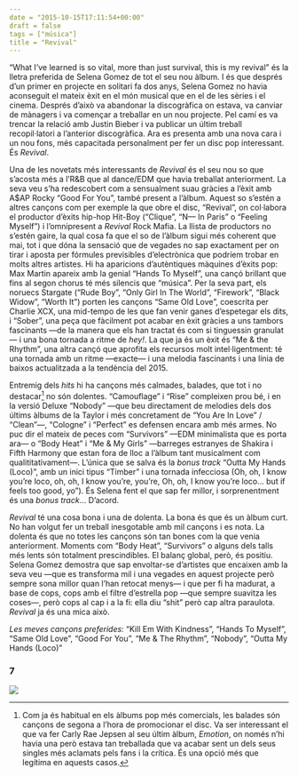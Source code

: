 ```yaml
---
date = "2015-10-15T17:11:54+00:00"
draft = false
tags = ["música"]
title = "Revival"
---
```

“What I’ve learned is so vital, more than just survival, this is my revival” és la lletra preferida de Selena Gomez de tot el seu nou àlbum. I és que després d’un primer en projecte en solitari fa dos anys, Selena Gomez no havia aconseguit el mateix èxit en el món musical que en el de les sèries i el cinema. Després d’això va abandonar la discogràfica on estava, va canviar de mànagers i va començar a treballar en un nou projecte. Pel camí es va trencar la relació amb Justin Bieber i va publicar un últim treball recopil·latori a l’anterior discogràfica. Ara es presenta amb una nova cara i un nou fons, més capacitada personalment per fer un disc pop interessant. És *Revival*.

<!-- more -->

Una de les novetats més interessants de *Revival* és el seu nou so que s’acosta més a l’R&B que al dance/EDM que havia treballat anteriorment. La seva veu s’ha redescobert com a sensualment suau gràcies a l’èxit amb A$AP Rocky “Good For You”, també present a l’àlbum. Aquest so s’estén a altres cançons com per exemple la que obre el disc, “Revival”, on col·labora el productor d’èxits hip-hop Hit-Boy (“Clique”, “N— In Paris” o “Feeling Myself”) i l’omnipresent a *Revival* Rock Mafia. La llista de productors no s’estén gaire, la qual cosa fa que el so de l’àlbum sigui més coherent que mai, tot i que dóna la sensació que de vegades no sap exactament per on tirar i aposta per fórmules previsibles d’electrònica que podríem trobar en molts altres artistes. Hi ha aparicions d’autèntiques màquines d’èxits pop: Max Martin apareix amb la genial “Hands To Myself”, una cançó brillant que fins al segon chorus té més silencis que “música”. Per la seva part, els noruecs Stargate (“Rude Boy”, “Only Girl In The World”, “Firework”, “Black Widow”, “Worth It”) porten les cançons “Same Old Love”, coescrita per Charlie XCX, una mid-tempo de les que fan venir ganes d’espetegar els dits, i “Sober”, una peça que fàcilment pot acabar en èxit gràcies a uns tambors fascinants —de la manera que els han tractat és com si tinguessin granulat— i una bona tornada a ritme de *hey!*. La que ja és un èxit és “Me & the Rhythm”, una altra cançó que aprofita els recursos molt intel·ligentment: té una tornada amb un ritme —exacte— i una melodia fascinants i una línia de baixos actualitzada a la tendència del 2015.

Entremig dels *hits* hi ha cançons més calmades, balades, que tot i no destacar[^1] no són dolentes. “Camouflage” i “Rise” compleixen prou bé, i en la versió Deluxe “Nobody” —que beu directament de melodies dels dos últims àlbums de la Taylor i més concretament de “You Are In Love” / “Clean”—, “Cologne” i “Perfect” es defensen encara amb més armes. No puc dir el mateix de peces com “Survivors” —EDM minimalista que es porta ara— o “Body Heat” i “Me & My Girls” —barreges estranyes de Shakira i Fifth Harmony que estan fora de lloc a l’àlbum tant musicalment com qualititativament—. L’única que se salva és la *bonus track* “Outta My Hands (Loco)”, amb un inici tipus “Timber” i una tornada infecciosa (Oh, oh, I know you’re loco, oh, oh, I know you’re, you’re, Oh, oh, I know you’re loco… but if feels too good, yo”). És Selena fent el que sap fer millor, i sorprenentment és una *bonus track*... D’acord.

*Revival* té una cosa bona i una de dolenta. La bona és que és un àlbum curt. No han volgut fer un treball inesgotable amb mil cançons i es nota. La dolenta és que no totes les cançons són tan bones com la que venia anteriorment. Moments com “Body Heat”, “Survivors” o alguns dels talls més lents són totalment prescindibles. El balanç global, però, és positiu. Selena Gomez demostra que sap envoltar-se d’artistes que encaixen amb la seva veu —que es transforma mil i una vegades en aquest projecte però sempre sona millor quan l’han retocat menys— i que per fi ha madurat, a base de cops, cops amb el filtre d’estrella pop —que sempre suavitza les coses—, però cops al cap i a la fi: ella diu “shit” però cap altra paraulota. *Revival* ja és una mica això.

*Les meves cançons preferides*: “Kill Em With Kindness”, “Hands To Myself”, “Same Old Love”, “Good For You”, “Me & The Rhythm”, “Nobody”, “Outta My Hands (Loco)”

### 7

[^1]: Com ja és habitual en els àlbums pop més comercials, les balades són cançons de segona a l’hora de promocionar el disc. Va ser interessant el que va fer Carly Rae Jepsen al seu últim àlbum, *Emotion*, on només n’hi havia una però estava tan treballada que va acabar sent un dels seus singles més aclamats pels fans i la crítica. És una opció més que legítima en aquests casos.

<img id="splashFade" src="https://40.media.tumblr.com/186caaaf3ef8a4b84773439ea3cdc5a8/tumblr_nw9uiyDEwc1u00ofno1_1280.png">